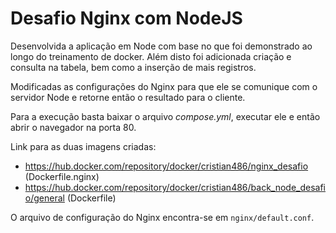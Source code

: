 # Desafio Nginx com NodeJS

Desenvolvida a aplicação em Node com base no que foi demonstrado ao longo do treinamento de docker. Além disto foi adicionada criação e consulta na tabela, bem como a inserção de mais registros.

Modificadas as configurações do Nginx para que ele se comunique com o servidor Node e retorne então o resultado para o cliente.

Para a execução basta baixar o arquivo *compose.yml*, executar ele e então abrir o navegador na porta 80.

Link para as duas imagens criadas:

* https://hub.docker.com/repository/docker/cristian486/nginx_desafio (Dockerfile.nginx)
* https://hub.docker.com/repository/docker/cristian486/back_node_desafio/general (Dockerfile)

O arquivo de configuração do Nginx encontra-se em `nginx/default.conf`.
